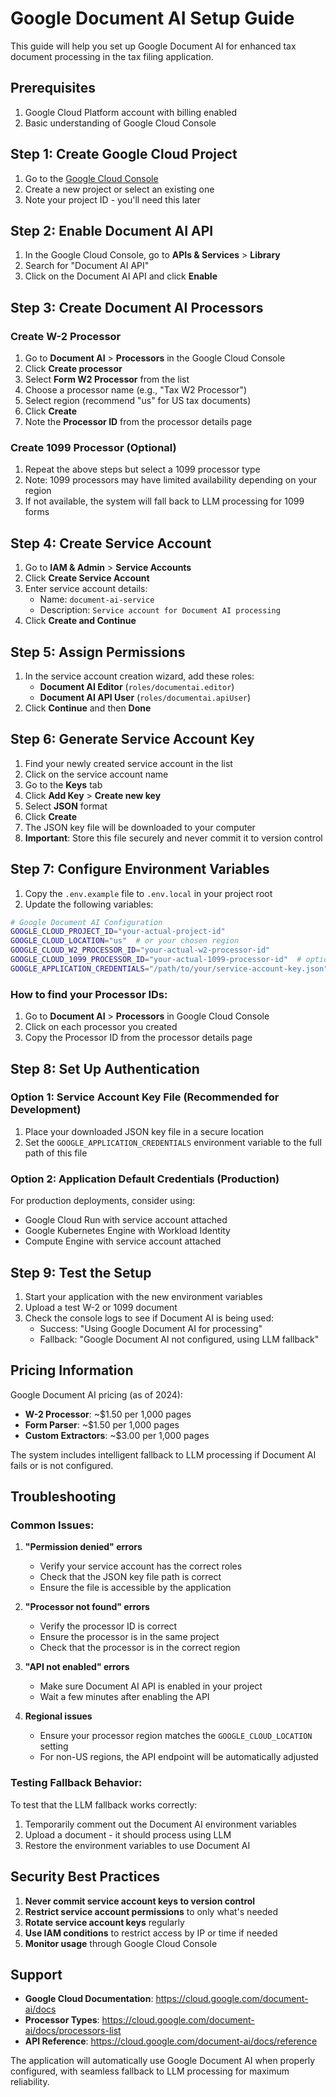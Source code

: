 
# Google Document AI Setup Guide

This guide will help you set up Google Document AI for enhanced tax document processing in the tax filing application.

## Prerequisites

1. Google Cloud Platform account with billing enabled
2. Basic understanding of Google Cloud Console

## Step 1: Create Google Cloud Project

1. Go to the [Google Cloud Console](https://console.cloud.google.com/)
2. Create a new project or select an existing one
3. Note your project ID - you'll need this later

## Step 2: Enable Document AI API

1. In the Google Cloud Console, go to **APIs & Services** > **Library**
2. Search for "Document AI API"
3. Click on the Document AI API and click **Enable**

## Step 3: Create Document AI Processors

### Create W-2 Processor
1. Go to **Document AI** > **Processors** in the Google Cloud Console
2. Click **Create processor**
3. Select **Form W2 Processor** from the list
4. Choose a processor name (e.g., "Tax W2 Processor")
5. Select region (recommend "us" for US tax documents)
6. Click **Create**
7. Note the **Processor ID** from the processor details page

### Create 1099 Processor (Optional)
1. Repeat the above steps but select a 1099 processor type
2. Note: 1099 processors may have limited availability depending on your region
3. If not available, the system will fall back to LLM processing for 1099 forms

## Step 4: Create Service Account

1. Go to **IAM & Admin** > **Service Accounts**
2. Click **Create Service Account**
3. Enter service account details:
   - Name: `document-ai-service`
   - Description: `Service account for Document AI processing`
4. Click **Create and Continue**

## Step 5: Assign Permissions

1. In the service account creation wizard, add these roles:
   - **Document AI Editor** (`roles/documentai.editor`)
   - **Document AI API User** (`roles/documentai.apiUser`)
2. Click **Continue** and then **Done**

## Step 6: Generate Service Account Key

1. Find your newly created service account in the list
2. Click on the service account name
3. Go to the **Keys** tab
4. Click **Add Key** > **Create new key**
5. Select **JSON** format
6. Click **Create**
7. The JSON key file will be downloaded to your computer
8. **Important**: Store this file securely and never commit it to version control

## Step 7: Configure Environment Variables

1. Copy the `.env.example` file to `.env.local` in your project root
2. Update the following variables:

```bash
# Google Document AI Configuration
GOOGLE_CLOUD_PROJECT_ID="your-actual-project-id"
GOOGLE_CLOUD_LOCATION="us"  # or your chosen region
GOOGLE_CLOUD_W2_PROCESSOR_ID="your-actual-w2-processor-id"
GOOGLE_CLOUD_1099_PROCESSOR_ID="your-actual-1099-processor-id"  # optional
GOOGLE_APPLICATION_CREDENTIALS="/path/to/your/service-account-key.json"
```

### How to find your Processor IDs:
1. Go to **Document AI** > **Processors** in Google Cloud Console
2. Click on each processor you created
3. Copy the Processor ID from the processor details page

## Step 8: Set Up Authentication

### Option 1: Service Account Key File (Recommended for Development)
1. Place your downloaded JSON key file in a secure location
2. Set the `GOOGLE_APPLICATION_CREDENTIALS` environment variable to the full path of this file

### Option 2: Application Default Credentials (Production)
For production deployments, consider using:
- Google Cloud Run with service account attached
- Google Kubernetes Engine with Workload Identity
- Compute Engine with service account attached

## Step 9: Test the Setup

1. Start your application with the new environment variables
2. Upload a test W-2 or 1099 document
3. Check the console logs to see if Document AI is being used:
   - Success: "Using Google Document AI for processing"
   - Fallback: "Google Document AI not configured, using LLM fallback"

## Pricing Information

Google Document AI pricing (as of 2024):
- **W-2 Processor**: ~$1.50 per 1,000 pages
- **Form Parser**: ~$1.50 per 1,000 pages
- **Custom Extractors**: ~$3.00 per 1,000 pages

The system includes intelligent fallback to LLM processing if Document AI fails or is not configured.

## Troubleshooting

### Common Issues:

1. **"Permission denied" errors**
   - Verify your service account has the correct roles
   - Check that the JSON key file path is correct
   - Ensure the file is accessible by the application

2. **"Processor not found" errors**
   - Verify the processor ID is correct
   - Ensure the processor is in the same project
   - Check that the processor is in the correct region

3. **"API not enabled" errors**
   - Make sure Document AI API is enabled in your project
   - Wait a few minutes after enabling the API

4. **Regional issues**
   - Ensure your processor region matches the `GOOGLE_CLOUD_LOCATION` setting
   - For non-US regions, the API endpoint will be automatically adjusted

### Testing Fallback Behavior:
To test that the LLM fallback works correctly:
1. Temporarily comment out the Document AI environment variables
2. Upload a document - it should process using LLM
3. Restore the environment variables to use Document AI

## Security Best Practices

1. **Never commit service account keys to version control**
2. **Restrict service account permissions** to only what's needed
3. **Rotate service account keys** regularly
4. **Use IAM conditions** to restrict access by IP or time if needed
5. **Monitor usage** through Google Cloud Console

## Support

- **Google Cloud Documentation**: https://cloud.google.com/document-ai/docs
- **Processor Types**: https://cloud.google.com/document-ai/docs/processors-list
- **API Reference**: https://cloud.google.com/document-ai/docs/reference

The application will automatically use Google Document AI when properly configured, with seamless fallback to LLM processing for maximum reliability.
